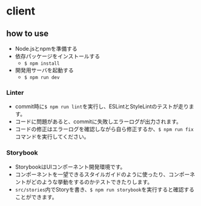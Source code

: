 # client

## how to use 

- Node.jsとnpmを準備する
- 依存パッケージをインストールする
  - `$ npm install`
- 開発用サーバを起動する
  - `$ npm run dev`

### Linter

- commit時に`$ npm run lint`を実行し、ESLintとStyleLintのテストが走ります。
- コードに問題があると、commitに失敗しエラーログが出力されます。
- コードの修正はエラーログを確認しながら自ら修正するか、`$ npm run fix`コマンドを実行してください。

### Storybook

- StorybookはUIコンポーネント開発環境です。
- コンポーネントを一望できるスタイルガイドのように使ったり、コンポーネントがどのような挙動をするのかテストできたりします。
- `src/stories`内でStoryを書き、`$ npm run storybook`を実行すると確認することができます。

